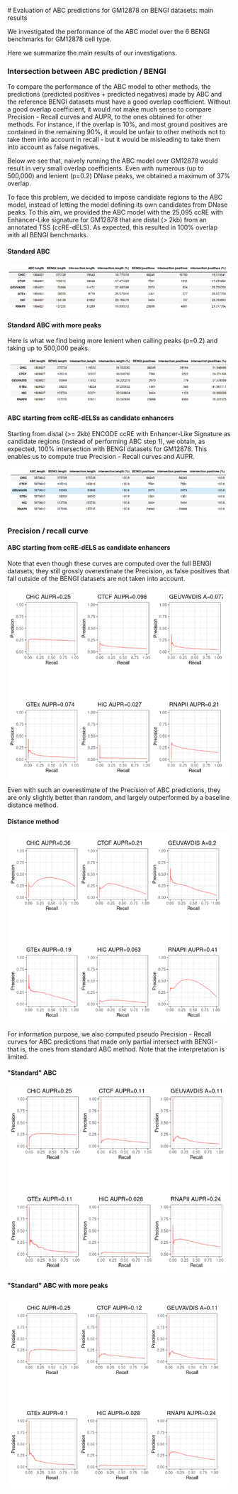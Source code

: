 # Evaluation of ABC predictions for GM12878 on BENGI datasets: main results

We investigated the performance of the ABC model over the 6 BENGI benchmarks for GM12878 cell type. 

Here we summarize the main results of our investigations.

### Intersection between ABC prediction / BENGI

To compare the performance of the ABC model to other methods, the predictions (predicted positives + predicted negatives) made by ABC and the reference BENGI datasets must have a good overlap coefficient. Without a good overlap coefficient, it would not make much sense to compare Precision - Recall curves and AUPR, to the ones obtained for other methods. For instance, if the overlap is 10%, and most ground positives are contained in the remaining 90%, it would be unfair to other methods not to take them into account in recall - but it would be misleading to take them into account as false negatives.

Below we see that, naively running the ABC model over GM12878 would result in very small overlap coefficients. Even with numerous (up to 500,000) and lenient (p=0.2) DNase peaks, we obtained a maximum of 37% overlap.

To face this problem, we decided to impose candidate regions to the ABC model, instead of letting the model defining its own candidates from DNase peaks. To this aim, we provided the ABC model with the 25,095 ccRE with Enhancer-Like signature for GM12878 that are distal (> 2kb) from an annotated TSS (ccRE-dELS). As expected, this resulted in 100% overlap with all BENGI benchmarks.

#### Standard ABC

![Table: intersection between ABC prediction / BENGI](results_global/intersection_ABC_standard.png)

#### Standard ABC with more peaks

Here is what we find being more lenient when calling peaks (p=0.2) and taking up to 500,000 peaks.

![Table: intersection between ABC prediction / BENGI](results_global/ABC_p_e-2_max_500K_peaks.png)

#### ABC starting from ccRE-dELSs as candidate enhancers

Starting from distal (>= 2kb) ENCODE ccRE with Enhancer-Like Signature as candidate regions (instead of performing ABC step 1), we obtain, as expected, 100% intersection with BENGI datasets for GM12878. This enables us to compute true Precision - Recall curves and AUPR.

![Table: intersection between ABC prediction / BENGI](results_global/intersection_starting_from_ccRE_dELS.png)

### Precision / recall curve

#### ABC starting from ccRE-dELS as candidate enhancers

Note that even though these curves are computed over the full BENGI datasets, they still grossly overestimate the Precision, as false positives that fall outside of the BENGI datasets are not taken into account.

![Image: Precision-Recall curves](results_global/aupr_abc_starting_from_ENCODE_ccRE_dELSs.png)

Even with such an overestimate of the Precision of ABC predictions, they are only slightly better than random, and largely outperformed by a baseline distance method.

#### Distance method

![Image: Precision-Recall curves](results_global/aupr_distance.png)



For information purpose, we also computed pseudo Precision - Recall curves for ABC predictions that made only partial intersect with BENGI - that is, the ones from standard ABC method. Note that the interpretation is limited.

#### "Standard" ABC

![Image: Precision-Recall curves](results_global/AUPR_abc_standard.png)

#### "Standard" ABC with more peaks

![Image: Precision-Recall curves](results_global/aupr_abc_up_to_500K_peaks.png)

